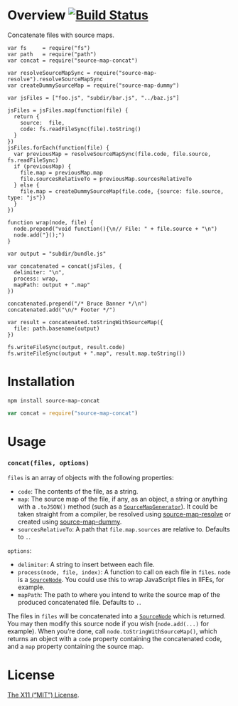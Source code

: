 Overview [![Build Status](https://travis-ci.org/lydell/source-map-concat.svg?branch=master)](https://travis-ci.org/lydell/source-map-concat)
========

Concatenate files with source maps.

```
var fs     = require("fs")
var path   = require("path")
var concat = require("source-map-concat")

var resolveSourceMapSync = require("source-map-resolve").resolveSourceMapSync
var createDummySourceMap = require("source-map-dummy")

var jsFiles = ["foo.js", "subdir/bar.js", "../baz.js"]

jsFiles = jsFiles.map(function(file) {
  return {
    source:  file,
    code: fs.readFileSync(file).toString()
  }
})
jsFiles.forEach(function(file) {
  var previousMap = resolveSourceMapSync(file.code, file.source, fs.readFileSync)
  if (previousMap) {
    file.map = previousMap.map
    file.sourcesRelativeTo = previousMap.sourcesRelativeTo
  } else {
    file.map = createDummySourceMap(file.code, {source: file.source, type: "js"})
  }
})

function wrap(node, file) {
  node.prepend("void function(){\n// File: " + file.source + "\n")
  node.add("}();")
}

var output = "subdir/bundle.js"

var concatenated = concat(jsFiles, {
  delimiter: "\n",
  process: wrap,
  mapPath: output + ".map"
})

concatenated.prepend("/* Bruce Banner */\n")
concatenated.add("\n/* Footer */")

var result = concatenated.toStringWithSourceMap({
  file: path.basename(output)
})

fs.writeFileSync(output, result.code)
fs.writeFileSync(output + ".map", result.map.toString())
```


Installation
============

`npm install source-map-concat`

```js
var concat = require("source-map-concat")
```


Usage
=====

### `concat(files, options)` ###

`files` is an array of objects with the following properties:

- `code`: The contents of the file, as a string.
- `map`: The source map of the file, if any, as an object, a string or anything
  with a `.toJSON()` method (such as a [`SourceMapGenerator`]). It could be
  taken straight from a compiler, be resolved using [source-map-resolve] or
  created using [source-map-dummy].
- `sourcesRelativeTo`: A path that `file.map.sources` are relative to. Defaults
  to `.`.

`options`:

- `delimiter`: A string to insert between each file.
- `process(node, file, index)`: A function to call on each file in `files`.
  `node` is a [`SourceNode`]. You could use this to wrap JavaScript files in
  IIFEs, for example.
- `mapPath`: The path to where you intend to write the source map of the
  produced concatenated file. Defaults to `.`.

The files in `files` will be concatenated into a [`SourceNode`] which is
returned. You may then modify this source node if you wish (`node.add(...)` for
example). When you’re done, call `node.toStringWithSourceMap()`, which returns
an object with a `code` property containing the concatenated code, and a `map`
property containing the source map.

[source-map-resolve]: https://github.com/lydell/source-map-resolve
[source-map-dummy]: https://github.com/lydell/source-map-dummy
[`SourceNode`]: https://github.com/mozilla/source-map#sourcenode
[`SourceMapGenerator`]: https://github.com/mozilla/source-map#sourcemapgenerator


License
=======

[The X11 (“MIT”) License](LICENSE).
